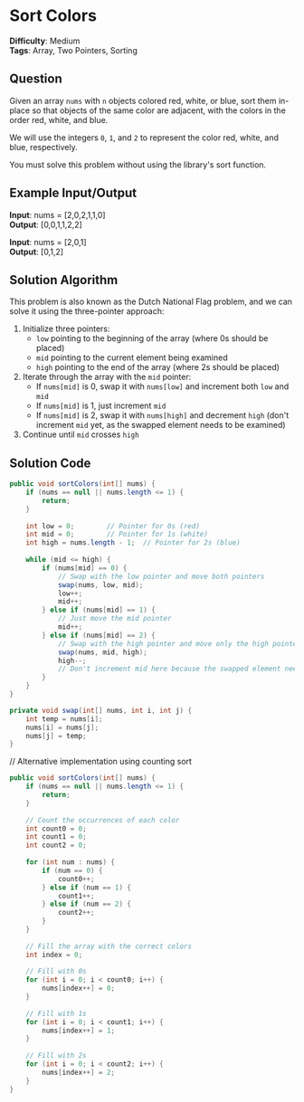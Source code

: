 # Sort Colors

**Difficulty**: Medium  
**Tags**: Array, Two Pointers, Sorting

## Question
Given an array `nums` with `n` objects colored red, white, or blue, sort them in-place so that objects of the same color are adjacent, with the colors in the order red, white, and blue.

We will use the integers `0`, `1`, and `2` to represent the color red, white, and blue, respectively.

You must solve this problem without using the library's sort function.

## Example Input/Output
**Input**: nums = [2,0,2,1,1,0]  
**Output**: [0,0,1,1,2,2]

**Input**: nums = [2,0,1]  
**Output**: [0,1,2]

## Solution Algorithm
This problem is also known as the Dutch National Flag problem, and we can solve it using the three-pointer approach:

1. Initialize three pointers:
   - `low` pointing to the beginning of the array (where 0s should be placed)
   - `mid` pointing to the current element being examined
   - `high` pointing to the end of the array (where 2s should be placed)
2. Iterate through the array with the `mid` pointer:
   - If `nums[mid]` is 0, swap it with `nums[low]` and increment both `low` and `mid`
   - If `nums[mid]` is 1, just increment `mid`
   - If `nums[mid]` is 2, swap it with `nums[high]` and decrement `high` (don't increment `mid` yet, as the swapped element needs to be examined)
3. Continue until `mid` crosses `high`

## Solution Code
```java
public void sortColors(int[] nums) {
    if (nums == null || nums.length <= 1) {
        return;
    }
    
    int low = 0;        // Pointer for 0s (red)
    int mid = 0;        // Pointer for 1s (white)
    int high = nums.length - 1;  // Pointer for 2s (blue)
    
    while (mid <= high) {
        if (nums[mid] == 0) {
            // Swap with the low pointer and move both pointers
            swap(nums, low, mid);
            low++;
            mid++;
        } else if (nums[mid] == 1) {
            // Just move the mid pointer
            mid++;
        } else if (nums[mid] == 2) {
            // Swap with the high pointer and move only the high pointer
            swap(nums, mid, high);
            high--;
            // Don't increment mid here because the swapped element needs to be examined
        }
    }
}

private void swap(int[] nums, int i, int j) {
    int temp = nums[i];
    nums[i] = nums[j];
    nums[j] = temp;
}
```

// Alternative implementation using counting sort
```java
public void sortColors(int[] nums) {
    if (nums == null || nums.length <= 1) {
        return;
    }
    
    // Count the occurrences of each color
    int count0 = 0;
    int count1 = 0;
    int count2 = 0;
    
    for (int num : nums) {
        if (num == 0) {
            count0++;
        } else if (num == 1) {
            count1++;
        } else if (num == 2) {
            count2++;
        }
    }
    
    // Fill the array with the correct colors
    int index = 0;
    
    // Fill with 0s
    for (int i = 0; i < count0; i++) {
        nums[index++] = 0;
    }
    
    // Fill with 1s
    for (int i = 0; i < count1; i++) {
        nums[index++] = 1;
    }
    
    // Fill with 2s
    for (int i = 0; i < count2; i++) {
        nums[index++] = 2;
    }
}
``` 
